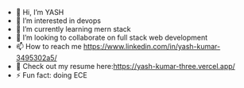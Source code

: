 - 👋 Hi, I’m YASH
- 👀 I’m interested in devops
- 🌱 I’m currently learning mern stack
- 💞️ I’m looking to collaborate on full stack web development 
- 📫 How to reach me https://www.linkedin.com/in/yash-kumar-3495302a5/
- 📝 Check out my resume here:https://yash-kumar-three.vercel.app/
- ⚡ Fun fact: doing ECE

<!---
civil-soldier/civil-soldier is a ✨ special ✨ repository because its `README.md` (this file) appears on your GitHub profile.
You can click the Preview link to take a look at your changes.
--->
